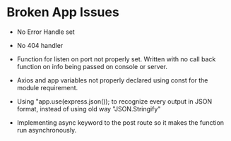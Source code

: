 # Broken App Issues

- No Error Handle set

- No 404 handler

- Function for listen on port not properly set. Written with no call back function on info being passed on console or server.

- Axios and app variables not properly declared using const for the module requirement.

- Using "app.use(express.json()); to recognize every output in JSON format, instead of using old way "JSON.Stringify"

- Implementing async keyword to the post route so it makes the function run asynchronously. 